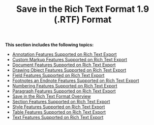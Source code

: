﻿---
title: Save in the Rich Text Format 1.9 (.RTF) Format
description: "Aspose.Words for Java allows you to work with various features supported when saving to Rich Text format."
type: docs
weight: 150
url: /java/save-in-the-rich-text-format-1-9-rtf-format/
---

**This section includes the following topics:** 

- [Annotation Features Supported on Rich Text Export](/words/java/annotation-features-supported-on-rich-text-export/)
- [Custom Markup Features Supported on Rich Text Export](/words/java/custom-markup-features-supported-on-rich-text-export/)
- [Document Features Supported on Rich Text Export](/words/java/document-features-supported-on-rich-text-export/)
- [Drawing Object Features Supported on Rich Text Export](/words/java/drawing-object-features-supported-on-rich-text-export/)
- [Field Features Supported on Rich Text Export](/words/java/field-features-supported-on-rich-text-export/)
- [Footnotes an Endnote Features Supported on Rich Text Export](/words/java/footnotes-an-endnote-features-supported-on-rich-text-export/)
- [Numbering Features Supported on Rich Text Export](/words/java/numbering-features-supported-on-rich-text-export/)
- [Paragraph Features Supported on Rich Text Export](/words/java/paragraph-features-supported-on-rich-text-export/)
- [Save in the Rich Text Format Overview](/words/java/save-in-the-rich-text-format-overview/)
- [Section Features Supported on Rich Text Export](/words/java/section-features-supported-on-rich-text-export/)
- [Style Features Supported on Rich Text Export](/words/java/style-features-supported-on-rich-text-export/)
- [Table Features Supported on Rich Text Export](/words/java/table-features-supported-on-rich-text-export/)
- [Text Features Supported on Rich Text Export](/words/java/text-features-supported-on-rich-text-export/)

